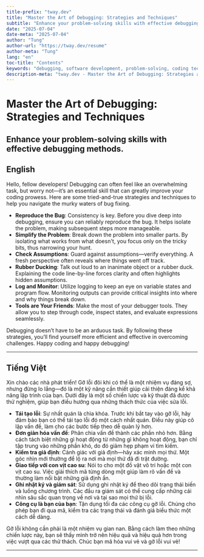 ```yaml
---
title-prefix: "tway.dev"
title: "Master the Art of Debugging: Strategies and Techniques"
subtitle: "Enhance your problem-solving skills with effective debugging methods."
date: "2025-07-04"
date-meta: "2025-07-04"
author: "Tung"
author-url: "https://tway.dev/resume"
author-meta: "Tung"
lang: "en"
toc-title: "Contents"
keywords: "debugging, software development, problem-solving, coding techniques, programming"
description-meta: "tway.dev - Master the Art of Debugging: Strategies and Techniques - Enhance your problem-solving skills with effective debugging methods."
---
```


# Master the Art of Debugging: Strategies and Techniques
## Enhance your problem-solving skills with effective debugging methods.

## English
Hello, fellow developers! Debugging can often feel like an overwhelming task, but worry not—it’s an essential skill that can greatly improve your coding prowess. Here are some tried-and-true strategies and techniques to help you navigate the murky waters of bug fixing.

- **Reproduce the Bug**: Consistency is key. Before you dive deep into debugging, ensure you can reliably reproduce the bug. It helps isolate the problem, making subsequent steps more manageable.
- **Simplify the Problem**: Break down the problem into smaller parts. By isolating what works from what doesn't, you focus only on the tricky bits, thus narrowing your hunt.
- **Check Assumptions**: Guard against assumptions—verify everything. A fresh perspective often reveals where things went off track.
- **Rubber Ducking**: Talk out loud to an inanimate object or a rubber duck. Explaining the code line-by-line forces clarity and often highlights hidden assumptions.
- **Log and Monitor**: Utilize logging to keep an eye on variable states and program flow. Monitoring outputs can provide critical insights into where and why things break down.
- **Tools are Your Friends**: Make the most of your debugger tools. They allow you to step through code, inspect states, and evaluate expressions seamlessly.

Debugging doesn’t have to be an arduous task. By following these strategies, you’ll find yourself more efficient and effective in overcoming challenges. Happy coding and happy debugging!

---

## Tiếng Việt
Xin chào các nhà phát triển! Gỡ lỗi đôi khi có thể là một nhiệm vụ đáng sợ, nhưng đừng lo lắng—đó là một kỹ năng cần thiết giúp cải thiện đáng kể khả năng lập trình của bạn. Dưới đây là một số chiến lược và kỹ thuật đã được thử nghiệm, giúp bạn điều hướng qua những thách thức của việc sửa lỗi.

- **Tái tạo lỗi**: Sự nhất quán là chìa khóa. Trước khi bắt tay vào gỡ lỗi, hãy đảm bảo bạn có thể tái tạo lỗi đó một cách nhất quán. Điều này giúp cô lập vấn đề, làm cho các bước tiếp theo dễ quản lý hơn.
- **Đơn giản hóa vấn đề**: Phân chia vấn đề thành các phần nhỏ hơn. Bằng cách tách biệt những gì hoạt động từ những gì không hoạt động, bạn chỉ tập trung vào những phần khó, do đó giảm hẹp phạm vi tìm kiếm.
- **Kiểm tra giả định**: Cảnh giác với giả định—hãy xác minh mọi thứ. Một góc nhìn mới thường để lộ ra nơi mà mọi thứ đã đi trật đường.
- **Giao tiếp với con vịt cao su**: Nói to cho một đồ vật vô tri hoặc một con vịt cao su. Việc giải thích mã từng dòng một giúp làm rõ vấn đề và thường làm nổi bật những giả định ẩn.
- **Ghi nhật ký và giám sát**: Sử dụng ghi nhật ký để theo dõi trạng thái biến và luồng chương trình. Các đầu ra giám sát có thể cung cấp những cái nhìn sâu sắc quan trọng về nơi và tại sao mọi thứ bị lỗi.
- **Công cụ là bạn của bạn**: Tận dụng tối đa các công cụ gỡ lỗi. Chúng cho phép bạn đi qua mã, kiểm tra các trạng thái và đánh giá biểu thức một cách dễ dàng.

Gỡ lỗi không cần phải là một nhiệm vụ gian nan. Bằng cách làm theo những chiến lược này, bạn sẽ thấy mình trở nên hiệu quả và hiệu quả hơn trong việc vượt qua các thử thách. Chúc bạn mã hóa vui vẻ và gỡ lỗi vui vẻ!

---